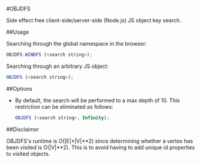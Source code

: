 
#OBJDFS 

Side effect free client-side/server-side (Node.js) JS object key search.

##Usage

Searching through the global namespace in the browser:

```JavaScript
OBJDFS.WINDFS (<search string>);
```

Searching through an arbitrary JS object:

```JavaScript
OBJDFS (<search string>);
```

##Options

* By default, the search will be performed to a max depth of 10. This restriction can be eliminated as follows:


    ```JavaScript
    OBJDFS (<search string>, Infinity);
    ```

##Disclaimer

OBJDFS's runtime is O(|E|*|V|**2) since determining whether a vertex has been visited is O(|V|**2). This is to avoid having to add unique id properties to visited objects.

